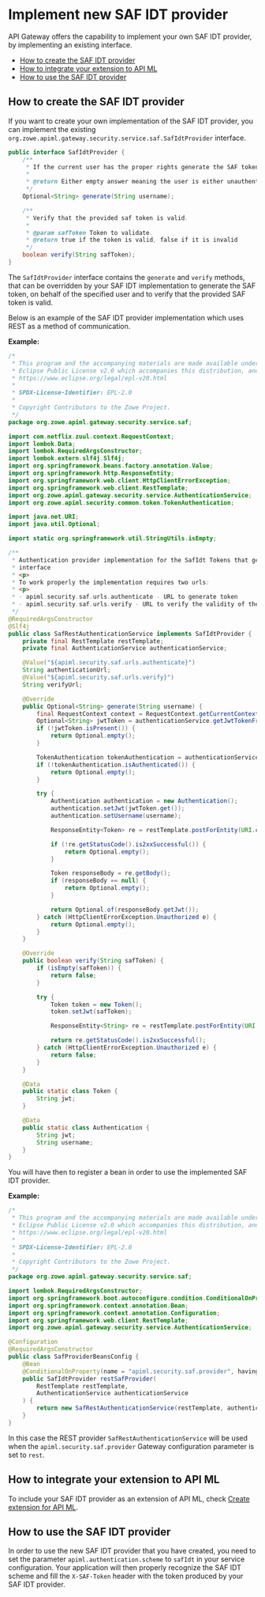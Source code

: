 # Implement new SAF IDT provider

API Gateway offers the capability to implement your own SAF IDT provider, by implementing 
an existing interface.

- [How to create the SAF IDT provider](#how-to-create-the-saf-idt-provider)
- [How to integrate your extension to API ML](#how-to-integrate-your-extension-to-api-ml)
- [How to use the SAF IDT provider](#how-to-use-the-saf-idt-provider)

## How to create the SAF IDT provider

If you want to create your own implementation of the SAF IDT provider, you can implement the existing `org.zowe.apiml.gateway.security.service.saf.SafIdtProvider` interface. 

```java
public interface SafIdtProvider {
    /**
     * If the current user has the proper rights generate the SAF token on its behalf and return it back.
     *
     * @return Either empty answer meaning the user is either unauthenticated or doesn't have the proper rights.
     */
    Optional<String> generate(String username);

    /**
     * Verify that the provided saf token is valid.
     *
     * @param safToken Token to validate.
     * @return true if the token is valid, false if it is invalid
     */
    boolean verify(String safToken);
}
```

The `SafIdtProvider` interface contains the `generate` and `verify` methods, that can be overridden by your SAF IDT implementation
to generate the SAF token, on behalf of the specified user and to verify that the provided SAF token is valid.

Below is an example of the SAF IDT provider implementation which uses REST as a method of communication. 

**Example:** 

```java
/*
 * This program and the accompanying materials are made available under the terms of the
 * Eclipse Public License v2.0 which accompanies this distribution, and is available at
 * https://www.eclipse.org/legal/epl-v20.html
 *
 * SPDX-License-Identifier: EPL-2.0
 *
 * Copyright Contributors to the Zowe Project.
 */
package org.zowe.apiml.gateway.security.service.saf;

import com.netflix.zuul.context.RequestContext;
import lombok.Data;
import lombok.RequiredArgsConstructor;
import lombok.extern.slf4j.Slf4j;
import org.springframework.beans.factory.annotation.Value;
import org.springframework.http.ResponseEntity;
import org.springframework.web.client.HttpClientErrorException;
import org.springframework.web.client.RestTemplate;
import org.zowe.apiml.gateway.security.service.AuthenticationService;
import org.zowe.apiml.security.common.token.TokenAuthentication;

import java.net.URI;
import java.util.Optional;

import static org.springframework.util.StringUtils.isEmpty;

/**
 * Authentication provider implementation for the SafIdt Tokens that gets and verifies the tokens across the Restfull
 * interface
 * <p>
 * To work properly the implementation requires two urls:
 * <p>
 * - apiml.security.saf.urls.authenticate - URL to generate token
 * - apiml.security.saf.urls.verify - URL to verify the validity of the token
 */
@RequiredArgsConstructor
@Slf4j
public class SafRestAuthenticationService implements SafIdtProvider {
    private final RestTemplate restTemplate;
    private final AuthenticationService authenticationService;

    @Value("${apiml.security.saf.urls.authenticate}")
    String authenticationUrl;
    @Value("${apiml.security.saf.urls.verify}")
    String verifyUrl;

    @Override
    public Optional<String> generate(String username) {
        final RequestContext context = RequestContext.getCurrentContext();
        Optional<String> jwtToken = authenticationService.getJwtTokenFromRequest(context.getRequest());
        if (!jwtToken.isPresent()) {
            return Optional.empty();
        }

        TokenAuthentication tokenAuthentication = authenticationService.validateJwtToken(jwtToken.get());
        if (!tokenAuthentication.isAuthenticated()) {
            return Optional.empty();
        }

        try {
            Authentication authentication = new Authentication();
            authentication.setJwt(jwtToken.get());
            authentication.setUsername(username);

            ResponseEntity<Token> re = restTemplate.postForEntity(URI.create(authenticationUrl), authentication, Token.class);

            if (!re.getStatusCode().is2xxSuccessful()) {
                return Optional.empty();
            }

            Token responseBody = re.getBody();
            if (responseBody == null) {
                return Optional.empty();
            }

            return Optional.of(responseBody.getJwt());
        } catch (HttpClientErrorException.Unauthorized e) {
            return Optional.empty();
        }
    }

    @Override
    public boolean verify(String safToken) {
        if (isEmpty(safToken)) {
            return false;
        }

        try {
            Token token = new Token();
            token.setJwt(safToken);

            ResponseEntity<String> re = restTemplate.postForEntity(URI.create(verifyUrl), token, String.class);

            return re.getStatusCode().is2xxSuccessful();
        } catch (HttpClientErrorException.Unauthorized e) {
            return false;
        }
    }

    @Data
    public static class Token {
        String jwt;
    }

    @Data
    public static class Authentication {
        String jwt;
        String username;
    }
}

```

You will have then to register a bean in order to use the implemented SAF IDT provider.

**Example:**

```java
/*
 * This program and the accompanying materials are made available under the terms of the
 * Eclipse Public License v2.0 which accompanies this distribution, and is available at
 * https://www.eclipse.org/legal/epl-v20.html
 *
 * SPDX-License-Identifier: EPL-2.0
 *
 * Copyright Contributors to the Zowe Project.
 */
package org.zowe.apiml.gateway.security.service.saf;

import lombok.RequiredArgsConstructor;
import org.springframework.boot.autoconfigure.condition.ConditionalOnProperty;
import org.springframework.context.annotation.Bean;
import org.springframework.context.annotation.Configuration;
import org.springframework.web.client.RestTemplate;
import org.zowe.apiml.gateway.security.service.AuthenticationService;

@Configuration
@RequiredArgsConstructor
public class SafProviderBeansConfig {
    @Bean
    @ConditionalOnProperty(name = "apiml.security.saf.provider", havingValue = "rest")
    public SafIdtProvider restSafProvider(
        RestTemplate restTemplate,
        AuthenticationService authenticationService
    ) {
        return new SafRestAuthenticationService(restTemplate, authenticationService);
    }
}

```

In this case the REST provider `SafRestAuthenticationService` will be used when the `apiml.security.saf.provider` 
Gateway configuration parameter is set to `rest`. 

## How to integrate your extension to API ML

To include your SAF IDT provider as an extension of API ML, check [Create extension for API ML](%20create-apiml-extension.md).

## How to use the SAF IDT provider

In order to use the new SAF IDT provider that you have created, you need to set the parameter `apiml.authentication.scheme` to `safIdt` in your service configuration.
Your application will then properly recognize the SAF IDT scheme and fill the `X-SAF-Token` header with the token produced by your SAF IDT provider. 
